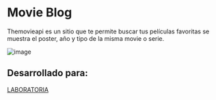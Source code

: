 # Movie Blog


Themovieapi es un sitio que te permite buscar tus películas favoritas se muestra el poster, año y tipo de la misma movie o serie.


![image](https://user-images.githubusercontent.com/36874094/49245561-4faca480-f3d8-11e8-9cc7-53be8a855f85.png)

## Desarrollado para:
[LABORATORIA](http://www.laboratoria.la/)

